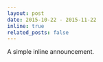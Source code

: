 ```yaml
---
layout: post
date: 2015-10-22 - 2015-11-22
inline: true
related_posts: false
---
```


A simple inline announcement.
